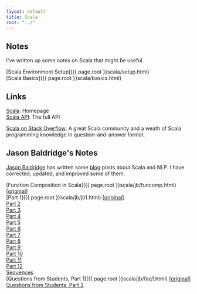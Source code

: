 ```yaml
---
layout: default
title: Scala
root: "../"
---
```


## Notes

I've written up some notes on Scala that might be useful

[Scala Environment Setup]({{ page.root }}scala/setup.html)  
[Scala Basics]({{ page.root }}scala/basics.html)  


## Links

[Scala](http://www.scala-lang.org): Homepage  
[Scala API](http://www.scala-lang.org/api/current/index.html#package): The full API  

[Scala on Stack Overflow](http://stackoverflow.com/tags/scala/info): A great Scala community and a weath of Scala programming knowledge in question-and-answer format.



## Jason Baldridge's Notes

[Jason Baldridge](http://www.jasonbaldridge.com) has written some [blog](http://bcomposes.wordpress.com/) posts about Scala and NLP.  I have corrected, updated, and improved some of them.

[Function Composition in Scala]({{ page.root }}scala/jb/funcomp.html)  [\[original\]](http://bcomposes.wordpress.com/2011/08/20/fun-with-function-composition-in-scala/)  
[Part 1]({{ page.root }}scala/jb/jb1.html)  [\[original\]](http://bcomposes.wordpress.com/2011/08/22/first-steps-in-scala-for-first-time-programmers-part-1/)  
[Part 2](http://bcomposes.wordpress.com/2011/08/24/first-steps-in-scala-for-beginning-programmers-part-2/)  
[Part 3](http://bcomposes.wordpress.com/2011/08/26/first-steps-in-scala-for-beginning-programmers-part-3/)  
[Part 4](http://bcomposes.wordpress.com/2011/08/30/first-steps-in-scala-for-beginning-programmers-part-4/)  
[Part 5](http://bcomposes.wordpress.com/2011/09/04/first-steps-in-scala-for-beginning-programmers-part-5/)  
[Part 6](http://bcomposes.wordpress.com/2011/09/06/first-steps-in-scala-for-beginning-programmers-part-6/)  
[Part 7](http://bcomposes.wordpress.com/2011/09/12/first-steps-in-scala-for-beginning-programmers-part-7/)  
[Part 8](http://bcomposes.wordpress.com/2011/09/19/first-steps-in-scala-for-beginning-programmers-part-8/)  
[Part 9](http://bcomposes.wordpress.com/2011/10/24/first-steps-in-scala-for-beginning-programmers-part-9/)  
[Part 10](http://bcomposes.wordpress.com/2011/10/25/first-steps-in-scala-for-beginning-programmers-part-10/)  
[Part 11](http://bcomposes.wordpress.com/2011/10/26/first-steps-in-scala-for-beginning-programmers-part-11/)  
[Part 12](http://bcomposes.wordpress.com/2011/11/14/first-steps-in-scala-for-beginning-programmers-part-12/)  
[Sequences](http://bcomposes.wordpress.com/2012/02/14/variations-for-computing-results-from-sequences-in-scala/)  
[Questions from Students, Part 1]({{ page.root }}scala/jb/faq1.html) [\[original\]](http://bcomposes.wordpress.com/2012/02/23/student-questions-about-scala-part-1/)  
[Questions from Students, Part 2](http://bcomposes.wordpress.com/2012/03/01/student-questions-about-scala-part-2/)  



